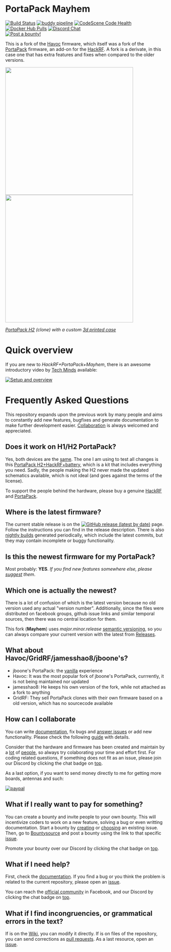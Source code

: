 # PortaPack Mayhem

[![Build Status](https://travis-ci.com/eried/portapack-mayhem.svg?branch=master)](https://travis-ci.com/eried/portapack-mayhem) [![buddy pipeline](https://app.buddy.works/eried/portapack/pipelines/pipeline/252276/badge.svg?token=48cd59d53de0589a8fbe26bc751d77a59a011cf72581da049343879402991c34 "buddy pipeline")](https://app.buddy.works/eried/portapack/pipelines/pipeline/252276) [![CodeScene Code Health](https://codescene.io/projects/8381/status-badges/code-health)](https://codescene.io/projects/8381) [![Docker Hub Pulls](https://img.shields.io/docker/pulls/eried/portapack.svg)](https://hub.docker.com/r/eried/portapack)
[![Discord Chat](https://img.shields.io/discord/719669764804444213.svg)](https://discord.gg/9uMSbJU)  
[![Post a bounty!](https://api.bountysource.com/badge/team?team_id=550206)](https://www.bountysource.com/teams/portapack-mayhem/issues)

This is a fork of the [Havoc](https://github.com/furrtek/portapack-havoc/) firmware, which itself was a fork of the [PortaPack](https://github.com/sharebrained/portapack-hackrf) firmware, an add-on for the [HackRF](http://greatscottgadgets.com/hackrf/). A fork is a derivate, in this case one that has extra features and fixes when compared to the older versions.

[<img src="https://raw.githubusercontent.com/wiki/eried/portapack-mayhem/img/hw_overview_h2_front.png" height="400">](https://github.com/eried/portapack-mayhem/wiki/Hardware-overview) [<img src="https://raw.githubusercontent.com/wiki/eried/portapack-mayhem/img/hw_overview_h2_inside.png" height="400">](https://github.com/eried/portapack-mayhem/wiki/Hardware-overview#portapack-internals)

*[PortaPack H2](https://s.click.aliexpress.com/e/_dSMPvNo) (clone) with a custom [3d printed case](https://github.com/eried/portapack-mayhem/wiki/H2-Enclosure)*

# Quick overview

If you are new to *HackRF+PortaPack+Mayhem*, there is an awesome introductory video by [Tech Minds](https://www.youtube.com/channel/UC9a8Z6Sp6eb2s3O79pX5Zvg) available:

[![Setup and overview](https://img.youtube.com/vi/kjFB58Y1TAo/0.jpg)](https://www.youtube.com/watch?v=kjFB58Y1TAo)

# Frequently Asked Questions

This repository expands upon the previous work by many people and aims to constantly add new features, bugfixes and generate documentation to make further development easier.  [Collaboration](https://github.com/eried/portapack-mayhem/wiki/How-to-collaborate) is always welcomed and appreciated.

## Does it work on H1/H2 PortaPack?

Yes, both devices are the [same](https://github.com/eried/portapack-mayhem/wiki/First-steps). The one I am using to test all changes is this [PortaPack H2+HackRF+battery](https://s.click.aliexpress.com/e/_dSMPvNo), which is a kit that includes everything you need. Sadly, the people making the H2 never made the updated schematics available, which is not ideal (and goes against the terms of the license).

To support the people behind the hardware, please buy a genuine [HackRF](https://greatscottgadgets.com/hackrf/) and [PortaPack](https://store.sharebrained.com/products/portapack-for-hackrf-one-kit).

## Where is the latest firmware?

The current stable release is on the [![GitHub release (latest by date)](https://img.shields.io/github/v/release/eried/portapack-mayhem?label=Releases&style=social)](https://github.com/eried/portapack-mayhem/releases/latest) page. Follow the instructions you can find in the release description. There is also [nightly builds](https://github.com/eried/portapack-mayhem/releases/tag/nightly) generated periodically, which include the latest commits, but they may contain incomplete or buggy functionality.

## Is this the newest firmware for my PortaPack? 
Most probably: **YES**. *If you find new features somewhere else, please [suggest](https://github.com/eried/portapack-mayhem/issues/new/choose) them*.

## Which one is actually the newest?
There is a lot of confusion of which is the latest version because no old version used any actual "version number". Additionally, since the files were distributed on facebook groups, github issue links and similar temporal sources, then there was no central location for them. 

This fork (**Mayhem**) uses *major.minor.release* [semantic versioning](https://en.wikipedia.org/wiki/Software_versioning), so you can always compare your current version with the latest from [Releases](https://github.com/eried/portapack-mayhem/releases/latest).

## What about Havoc/GridRF/jamesshao8/jboone's?
* jboone's PortaPack: the [vanilla](https://en.wikipedia.org/wiki/Vanilla_software) experience
* Havoc: It was the most popular fork of jboone's PortaPack, currrently, it is not being maintained nor updated
* jamesshao8: He keeps his own version of the fork, while not attached as a fork to anything
* GridRF: They sell PortaPack clones with their own firmware based on a old version, which has no sourcecode available

## How can I collaborate
You can write [documentation](https://github.com/eried/portapack-mayhem/wiki), fix bugs and [answer issues](https://github.com/eried/portapack-mayhem/issues) or add new functionality. Please check the following [guide](https://github.com/eried/portapack-mayhem/wiki/How-to-collaborate) with details.

Consider that the hardware and firmware has been created and maintain by a [lot](https://github.com/mossmann/hackrf/graphs/contributors) of [people](https://github.com/eried/portapack-mayhem/graphs/contributors), so always try colaborating your time and effort first. For coding related questions, if something does not fit as an issue, please join our Discord by clicking the chat badge on [top](#portapack-mayhem).

As a last option, if you want to send money directly to me for getting more boards, antennas and such:

[![paypal](https://www.paypalobjects.com/en_US/i/btn/btn_donate_LG.gif)](https://www.paypal.com/cgi-bin/webscr?cmd=_s-xclick&hosted_button_id=CBPQA4HRRPJQ6&source=url)

## What if I really want to pay for something?
You can create a bounty and invite people to your own bounty. This will incentivize coders to work on a new feature, solving a bug or even writting documentation. Start a bounty by [creating](https://github.com/eried/portapack-mayhem/issues/new/choose) or [choosing](https://github.com/eried/portapack-mayhem/issues/) an existing issue. Then, go to [Bountysource](https://www.bountysource.com/) and post a bounty using the link to that specific [issue](https://www.bountysource.com/teams/portapack-mayhem/issues).

Promote your bounty over our Discord by clicking the chat badge on [top](#portapack-mayhem).

## What if I need help?
First, check the [documentation](https://github.com/eried/portapack-mayhem/wiki). If you find a bug or you think the problem is related to the current repository, please open an [issue](https://github.com/eried/portapack-mayhem/issues/new/choose).

You can reach the [official community](https://www.facebook.com/groups/177623356165819) in Facebook, and our Discord by clicking the chat badge on [top](#portapack-mayhem).

## What if I find incongruencies, or grammatical errors in the text?
If is on the [Wiki](https://github.com/eried/portapack-mayhem/wiki), you can modify it directly. If is on files of the repository, you can send corrections as [pull requests](https://github.com/eried/portapack-mayhem/wiki/How-to-collaborate#coding-new-stuff-or-fixing-bugs). As a last resource, open an [issue](https://github.com/eried/portapack-mayhem/issues/new/choose).
